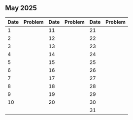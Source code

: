 ## May 2025

| Date | Problem | Date | Problem | Date | Problem |
| ---- | ------- | ---- | ------- | ---- | ------- |
| 1    |         | 11   |         | 21   |         |
| 2    |         | 12   |         | 22   |         |
| 3    |         | 13   |         | 23   |         |
| 4    |         | 14   |         | 24   |         |
| 5    |         | 15   |         | 25   |         |
| 6    |         | 16   |         | 26   |         |
| 7    |         | 17   |         | 27   |         |
| 8    |         | 18   |         | 28   |         |
| 9    |         | 19   |         | 29   |         |
| 10   |         | 20   |         | 30   |         |
|      |         |      |         | 31   |         |

